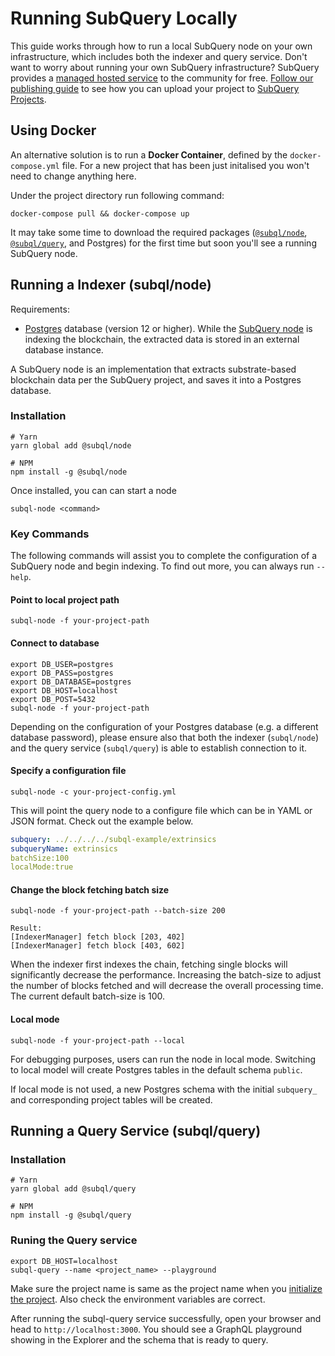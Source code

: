 # Running SubQuery Locally

This guide works through how to run a local SubQuery node on your own infrastructure, which includes both the indexer and query service.
Don't want to worry about running your own SubQuery infrastructure? SubQuery provides a [managed hosted service](https://explorer.subquery.network) to the community for free. [Follow our publishing guide](/publish/publish.md) to see how you can upload your project to [SubQuery Projects](https://project.subquery.network).

## Using Docker

An alternative solution is to run a <strong>Docker Container</strong>, defined by the `docker-compose.yml` file. For a new project that has been just initalised you won't need to change anything here.

Under the project directory run following command:
```shell
docker-compose pull && docker-compose up
```
It may take some time to download the required packages ([`@subql/node`](https://www.npmjs.com/package/@subql/node), [`@subql/query`](https://www.npmjs.com/package/@subql/query), and Postgres) for the first time but soon you'll see a running SubQuery node.

## Running a Indexer (subql/node)

Requirements:
- [Postgres](https://www.postgresql.org/) database (version 12 or higher). While the [SubQuery node](#start-a-local-subquery-node) is indexing the blockchain, the extracted data is stored in an external database instance.

A SubQuery node is an implementation that extracts substrate-based blockchain data per the SubQuery project, and saves it into a Postgres database.

### Installation

```shell
# Yarn
yarn global add @subql/node

# NPM
npm install -g @subql/node
```

Once installed, you can can start a node

```shell
subql-node <command>
```

### Key Commands 

The following commands will assist you to complete the configuration of a SubQuery node and begin indexing.
To find out more, you can always run `--help`.

#### Point to local project path
````
subql-node -f your-project-path 
````

#### Connect to database

````
export DB_USER=postgres 
export DB_PASS=postgres 
export DB_DATABASE=postgres 
export DB_HOST=localhost 
export DB_POST=5432
subql-node -f your-project-path 
````
Depending on the configuration of your Postgres database (e.g. a different database password), please ensure also that both the indexer (`subql/node`) and the query service (`subql/query`) is able to establish connection to it.

#### Specify a configuration file

````
subql-node -c your-project-config.yml
````

This will point the query node to a configure file which can be in YAML or JSON format. Check out the example below.

```yaml
subquery: ../../../../subql-example/extrinsics
subqueryName: extrinsics
batchSize:100
localMode:true
```

#### Change the block fetching batch size

````
subql-node -f your-project-path --batch-size 200

Result:
[IndexerManager] fetch block [203, 402]
[IndexerManager] fetch block [403, 602]
````

When the indexer first indexes the chain, fetching single blocks will significantly decrease the performance.
Increasing the batch-size to adjust the number of blocks fetched and will decrease the overall processing time.
The current default batch-size is 100.

#### Local mode
````
subql-node -f your-project-path --local
````
For debugging purposes, users can run the node in local mode. Switching to local model will create Postgres tables in the default schema `public`.

If local mode is not used, a new Postgres schema with the initial `subquery_ ` and corresponding project tables will be created.

## Running a Query Service (subql/query)

### Installation

```shell
# Yarn
yarn global add @subql/query

# NPM
npm install -g @subql/query
```

### Runing the Query service

````
export DB_HOST=localhost
subql-query --name <project_name> --playground
````
Make sure the project name is same as the project name when you [initialize the project](/quickstart/quickstart.md#initialise-the-starter-subquery-project). Also check the environment variables are correct.

After running the subql-query service successfully, open your browser and head to `http://localhost:3000`. You should see a GraphQL playground showing in the Explorer and the schema that is ready to query.